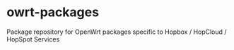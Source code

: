 # owrt-packages
Package repository for OpenWrt packages specific to Hopbox / HopCloud / HopSpot Services
